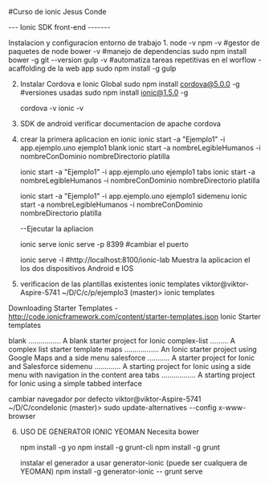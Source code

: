 #Curso de ionic Jesus Conde

--- Ionic SDK front-end -------

Instalacion  y configuracion entorno de trabajo
1. 
	node -v
	npm -v		#gestor de paquetes de node
	bower -v	#manejo de dependencias
		sudo npm install bower -g
	git --version
	gulp -v		#automatiza tareas repetitivas en el worflow - acaffolding de la web app
		sudo npm install -g gulp
	
2. Instalar Cordova e Ionic Global
	sudo npm install cordova@5.0.0 -g	#versiones usadas
	sudo npm install ionic@1.5.0 -g

	cordova -v
	ionic -v
3. SDK de android verificar documentacion de apache cordova

4. crear la primera aplicacion en ionic
	ionic start -a "Ejemplo1" -i app.ejemplo.uno ejemplo1 blank 
	ionic start -a nombreLegibleHumanos -i nombreConDominio nombreDirectorio platilla 
	
	ionic start -a "Ejemplo1" -i app.ejemplo.uno ejemplo1 tabs 
	ionic start -a nombreLegibleHumanos -i nombreConDominio nombreDirectorio platilla 
	
	ionic start -a "Ejemplo1" -i app.ejemplo.uno ejemplo1 sidemenu 
	ionic start -a nombreLegibleHumanos -i nombreConDominio nombreDirectorio platilla 
	
	--Ejecutar la apliacion 

	ionic serve 
	ionic serve -p 8399	#cambiar el puerto
	
	ionic serve -l	#http://localhost:8100/ionic-lab Muestra la aplicacion el los dos dispositivos Android e IOS

5. verificacion de las plantillas existentes
	ionic templates
	viktor@viktor-Aspire-5741 ~/D/C/c/p/ejemplo3 (master)> ionic templates

Downloading Starter Templates - http://code.ionicframework.com/content/starter-templates.json
Ionic Starter templates

blank ................ A blank starter project for Ionic
complex-list ......... A complex list starter template
maps ................. An Ionic starter project using Google Maps and a side menu
salesforce ........... A starter project for Ionic and Salesforce
sidemenu ............. A starting project for Ionic using a side menu with navigation in the content area
tabs ................. A starting project for Ionic using a simple tabbed interface

cambiar navegador por defecto
viktor@viktor-Aspire-5741 ~/D/C/condeIonic (master)> sudo update-alternatives --config x-www-browser

6. USO DE GENERATOR IONIC YEOMAN
	Necesita bower
	
	npm install -g yo
	npm install -g grunt-cli
	npm install -g grunt

	instalar el generador a usar generator-ionic (puede ser cualquera de YEOMAN)
	npm install -g generator-ionic --	grunt serve


